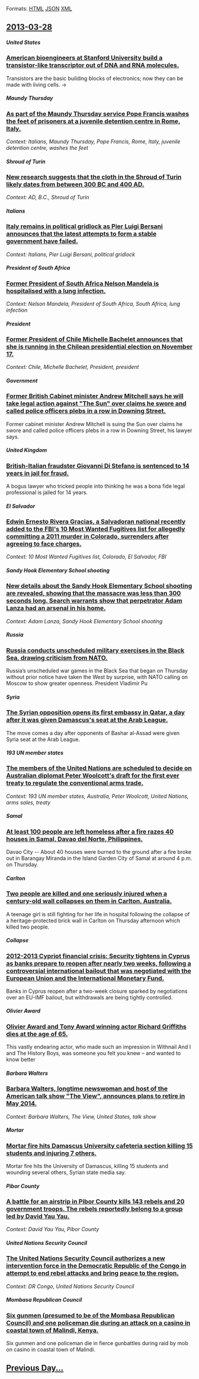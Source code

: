 
Formats: [HTML](2013/03/28/index.html)  [JSON](2013/03/28/index.json)  [XML](2013/03/28/index.xml)  

## [2013-03-28](/news/2013/03/28/index.md)

##### United States
### [American bioengineers at Stanford University build a transistor-like transcriptor out of DNA and RNA molecules. ](/news/2013/03/28/american-bioengineers-at-stanford-university-build-a-transistor-like-transcriptor-out-of-dna-and-rna-molecules.md)
Transistors are the basic building blocks of electronics; now they can be made with living cells. -&gt;

##### Maundy Thursday
### [As part of the Maundy Thursday service Pope Francis washes the feet of prisoners at a juvenile detention centre in Rome, Italy. ](/news/2013/03/28/as-part-of-the-maundy-thursday-service-pope-francis-washes-the-feet-of-prisoners-at-a-juvenile-detention-centre-in-rome-italy.md)
_Context: Italians, Maundy Thursday, Pope Francis, Rome, Italy, juvenile detention centre, washes the feet_

##### Shroud of Turin
### [New research suggests that the cloth in the Shroud of Turin likely dates from between 300 BC and 400 AD. ](/news/2013/03/28/new-research-suggests-that-the-cloth-in-the-shroud-of-turin-likely-dates-from-between-300-bc-and-400-ad.md)
_Context: AD, B.C., Shroud of Turin_

##### Italians
### [Italy remains in political gridlock as Pier Luigi Bersani announces that the latest attempts to form a stable government have failed. ](/news/2013/03/28/italy-remains-in-political-gridlock-as-pier-luigi-bersani-announces-that-the-latest-attempts-to-form-a-stable-government-have-failed.md)
_Context: Italians, Pier Luigi Bersani, political gridlock_

##### President of South Africa
### [Former President of South Africa Nelson Mandela is hospitalised with a lung infection. ](/news/2013/03/28/former-president-of-south-africa-nelson-mandela-is-hospitalised-with-a-lung-infection.md)
_Context: Nelson Mandela, President of South Africa, South Africa, lung infection_

##### President
### [Former President of Chile Michelle Bachelet announces that she is running in the Chilean presidential election on November 17. ](/news/2013/03/28/former-president-of-chile-michelle-bachelet-announces-that-she-is-running-in-the-chilean-presidential-election-on-november-17.md)
_Context: Chile, Michelle Bachelet, President, president_

##### Government
### [Former British Cabinet minister Andrew Mitchell says he will take legal action against "The Sun" over claims he swore and called police officers plebs in a row in Downing Street. ](/news/2013/03/28/former-british-cabinet-minister-andrew-mitchell-says-he-will-take-legal-action-against-the-sun-over-claims-he-swore-and-called-police-offi.md)
Former cabinet minister Andrew Mitchell is suing the Sun over claims he swore and called police officers plebs in a row in Downing Street, his lawyer says.

##### United Kingdom
### [British-Italian fraudster Giovanni Di Stefano is sentenced to 14 years in jail for fraud. ](/news/2013/03/28/britishaitalian-fraudster-giovanni-di-stefano-is-sentenced-to-14-years-in-jail-for-fraud.md)
A bogus lawyer who tricked people into thinking he was a bona fide legal professional is jailed for 14 years.

##### El Salvador
### [Edwin Ernesto Rivera Gracias, a Salvadoran national recently added to the FBI's 10 Most Wanted Fugitives list for allegedly committing a 2011 murder in Colorado, surrenders after agreeing to face charges. ](/news/2013/03/28/edwin-ernesto-rivera-gracias-a-salvadoran-national-recently-added-to-the-fbi-s-10-most-wanted-fugitives-list-for-allegedly-committing-a-201.md)
_Context: 10 Most Wanted Fugitives list, Colorado, El Salvador, FBI_

##### Sandy Hook Elementary School shooting
### [New details about the Sandy Hook Elementary School shooting are revealed, showing that the massacre was less than 300 seconds long. Search warrants show that perpetrator Adam Lanza had an arsenal in his home. ](/news/2013/03/28/new-details-about-the-sandy-hook-elementary-school-shooting-are-revealed-showing-that-the-massacre-was-less-than-300-seconds-long-search-w.md)
_Context: Adam Lanza, Sandy Hook Elementary School shooting_

##### Russia
### [Russia conducts unscheduled military exercises in the Black Sea, drawing criticism from NATO. ](/news/2013/03/28/russia-conducts-unscheduled-military-exercises-in-the-black-sea-drawing-criticism-from-nato.md)
Russia’s unscheduled war games in the Black Sea that began on Thursday without prior notice have taken the West by surprise, with NATO calling on Moscow to show greater openness. President Vladimir Pu

##### Syria
### [The Syrian opposition opens its first embassy in Qatar, a day after it was given Damascus's seat at the Arab League. ](/news/2013/03/28/the-syrian-opposition-opens-its-first-embassy-in-qatar-a-day-after-it-was-given-damascus-s-seat-at-the-arab-league.md)
The move comes a day after opponents of Bashar al-Assad were given Syria seat at the Arab League.

##### 193 UN member states
### [The members of the United Nations are scheduled to decide on Australian diplomat Peter Woolcott's draft for the first ever treaty to regulate the conventional arms trade. ](/news/2013/03/28/the-members-of-the-united-nations-are-scheduled-to-decide-on-australian-diplomat-peter-woolcott-s-draft-for-the-first-ever-treaty-to-regulat.md)
_Context: 193 UN member states, Australia, Peter Woolcott, United Nations, arms sales, treaty_

##### Samal
### [At least 100 people are left homeless after a fire razes 40 houses in Samal, Davao del Norte, Philippines. ](/news/2013/03/28/at-least-100-people-are-left-homeless-after-a-fire-razes-40-houses-in-samal-davao-del-norte-philippines.md)
Davao City -- About 40 houses were burned to the ground after a fire broke out in Barangay Miranda in the Island Garden City of Samal at around 4 p.m. on Thursday.

##### Carlton
### [Two people are killed and one seriously injured when a century-old wall collapses on them in Carlton, Australia. ](/news/2013/03/28/two-people-are-killed-and-one-seriously-injured-when-a-century-old-wall-collapses-on-them-in-carlton-australia.md)
A teenage girl is still fighting for her life in hospital following the collapse of a heritage-protected brick wall in Carlton on Thursday afternoon which killed two people.

##### Collapse
### [2012-2013 Cypriot financial crisis: Security tightens in Cyprus as banks prepare to reopen after nearly two weeks, following a controversial international bailout that was negotiated with the European Union and the International Monetary Fund. ](/news/2013/03/28/2012a2013-cypriot-financial-crisis-security-tightens-in-cyprus-as-banks-prepare-to-reopen-after-nearly-two-weeks-following-a-controversi.md)
Banks in Cyprus reopen after a two-week closure sparked by negotiations over an EU-IMF bailout, but withdrawals are being tightly controlled.

##### Olivier Award
### [Olivier Award and Tony Award winning actor Richard Griffiths dies at the age of 65. ](/news/2013/03/28/olivier-award-and-tony-award-winning-actor-richard-griffiths-dies-at-the-age-of-65.md)
This vastly endearing actor, who made such an impression in Withnail And I and The History Boys, was someone you felt you knew &ndash; and wanted to know better

##### Barbara Walters
### [Barbara Walters, longtime newswoman and host of the American talk show "The View", announces plans to retire in May 2014. ](/news/2013/03/28/barbara-walters-longtime-newswoman-and-host-of-the-american-talk-show-the-view-announces-plans-to-retire-in-may-2014.md)
_Context: Barbara Walters, The View, United States, talk show_

##### Mortar
### [Mortar fire hits Damascus University cafeteria section killing 15 students and injuring 7 others. ](/news/2013/03/28/mortar-fire-hits-damascus-university-cafeteria-section-killing-15-students-and-injuring-7-others.md)
Mortar fire hits the University of Damascus, killing 15 students and wounding several others, Syrian state media say.

##### Pibor County
### [A battle for an airstrip in Pibor County kills 143 rebels and 20 government troops. The rebels reportedly belong to a group led by David Yau Yau. ](/news/2013/03/28/a-battle-for-an-airstrip-in-pibor-county-kills-143-rebels-and-20-government-troops-the-rebels-reportedly-belong-to-a-group-led-by-david-yau.md)
_Context: David Yau Yau, Pibor County_

##### United Nations Security Council
### [The United Nations Security Council authorizes a new intervention force in the Democratic Republic of the Congo in attempt to end rebel attacks and bring peace to the region. ](/news/2013/03/28/the-united-nations-security-council-authorizes-a-new-intervention-force-in-the-democratic-republic-of-the-congo-in-attempt-to-end-rebel-atta.md)
_Context: DR Congo, United Nations Security Council_

##### Mombasa Republican Council
### [Six gunmen (presumed to be of the Mombasa Republican Council) and one policeman die during an attack on a casino in coastal town of Malindi, Kenya. ](/news/2013/03/28/six-gunmen-presumed-to-be-of-the-mombasa-republican-council-and-one-policeman-die-during-an-attack-on-a-casino-in-coastal-town-of-malindi.md)
Six gunmen and one policeman die in fierce gunbattles during raid by mob on casino in coastal town of Malindi.

## [Previous Day...](/news/2013/03/27/index.md)

